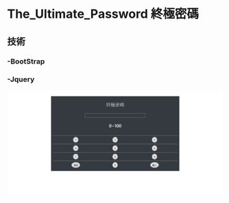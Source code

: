 # The_Ultimate_Password 終極密碼

## 技術
### -BootStrap
### -Jquery

![Alt text](https://github.com/gtenmac/The_Ultimate_Password/blob/master/%E7%B5%82%E6%A5%B5%E5%AF%86%E7%A2%BC.png)
